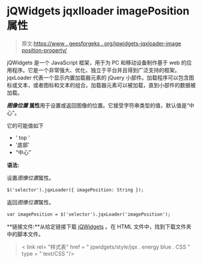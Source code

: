 # jQWidgets jqxlloader imagePosition 属性

> 原文:[https://www . geesforgeks . org/jqwidgets-jqxloader-image position-property/](https://www.geeksforgeeks.org/jqwidgets-jqxloader-imageposition-property/)

jQWidgets 是一个 JavaScript 框架，用于为 PC 和移动设备制作基于 web 的应用程序。它是一个非常强大、优化、独立于平台并且得到广泛支持的框架。jqxLoader 代表一个显示内置加载器元素的 jQuery 小部件。加载程序可以包含图标或文本，或者图标和文本的组合。加载器元素可以被加载，直到小部件的数据被加载。

***图像位置*** **属性**用于设置或返回图像的位置。它接受字符串类型的值，默认值是“中心”。

它的可能值如下

*   ' top '
*   '底部'
*   “中心”

**语法:**

设置*图像位置*属性。

```html
$('selector').jqxLoader({ imagePosition: String });
```

返回*图像位置*属性。

```html
var imagePosition = $('selector').jqxLoader('imagePosition');
```

**链接文件:**从给定链接下载 [jQWidgets](https://www.jqwidgets.com/download/.) 。在 HTML 文件中，找到下载文件夹中的脚本文件。

> <link rel="”stylesheet”" href="”jqwidgets/styles/jqx.base.css”" type="”text/css”">
> < link rel= "样式表" href = " jqwidgets/style/jqx . energy blue . CSS " type = " text/CSS "/>
> <script type = " text/JavaScript " src = " scripts/jquery-1 . 11 . 1 . min . js "></script>
> <script type = " text/JavaScript " src = " jqwidgets/jqxcore . js

**示例:**下面的示例说明了 jQWidgets jqxlloader imagePosition 属性。

## 超文本标记语言

```html
<!DOCTYPE html>
<html lang="en">

<head>
    <link rel="stylesheet" href=
        "jqwidgets/styles/jqx.base.css" type="text/css" />
    <link rel="stylesheet" href=
        "jqwidgets/styles/jqx.energyblue.css" type="text/css" />
    <script type="text/javascript" 
        src="scripts/jquery-1.11.1.min.js"></script>
    <script type="text/javascript" 
        src="jqwidgets/jqxcore.js"></script>
    <script type="text/javascript" 
        src="jqwidgets/jqxloader.js"></script>
</head>

<body>
    <center>
        <h1 style="color: green;">
            GeeksforGeeks
        </h1>

        <h3>
            jQWidgets jqxLoader imagePosition Property
        </h3>
        <div style="margin-top: 130px;" 
            id="jqxLoader">
        </div>
    </center>

     <script type="text/javascript">
        $(document).ready(function() {
            $("#jqxLoader").jqxLoader({
                width: 250,
                height: 150,
                autoOpen: true,
                imagePosition: 'top'
            });
        });
    </script>
</body>

</html>
```

**输出:**

![](img/935b4c17a128fa1642caacfc30a58745.png)

**参考:**[https://www . jqwidgets . com/jquery-widgets-documentation/documentation/jqxloader/jquery-loader-API . htm](https://www.jqwidgets.com/jquery-widgets-documentation/documentation/jqxloader/jquery-loader-api.htm)